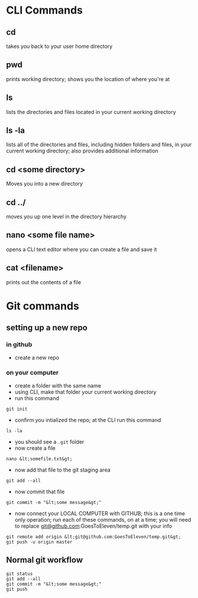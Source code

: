 # CLI Commands

## cd
takes you back to your user home directory

## pwd
prints working directory; shows you the location of where you're at

## ls
lists the directories and files located in your current working directory

## ls -la
lists all of the directories and files, including hidden folders and files, in your current working directory; also provides additional information

## cd &lt;some directory&gt;
Moves you into a new directory

## cd ../
moves you up one level in the directory hierarchy

## nano &lt;some file name&gt;
opens a CLI text editor where you can create a file and save it

## cat &lt;filename&gt;
prints out the contents of a file

# Git commands

## setting up a new repo

### in github
- create a new repo

### on your computer
- create a folder with the same name
- using CLI, make that folder your current working directory
- run this command

```
git init
```

- confirm you intialized the repo; at the CLI run this command

```
ls -la
```

- you should see a ```.git``` folder
- now create a file

```
nano &lt;somefile.txt&gt;
```

- now add that file to the git staging area

```
git add --all
```

- now commit that file

```
git commit -m "&lt;some message&gt;"
```

- now connect your LOCAL COMPUTER with GITHUB; this is a one time only operation; run each of these commands, on at a time; you will need to replace git@github.com:GoesToEleven/temp.git with your info

```
git remote add origin &lt;git@github.com:GoesToEleven/temp.git&gt;
git push -u origin master

```

## Normal git workflow

```
git status
git add --all
git commit -m "&lt;some message&gt;"
git push
```

